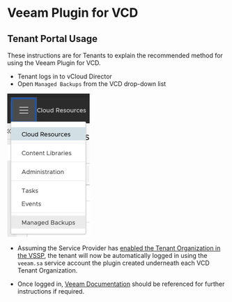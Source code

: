 # Veeam Plugin for VCD

## Tenant Portal Usage

These instructions are for Tenants to explain the recommended method for using the Veeam Plugin for VCD.

* Tenant logs in to vCloud Director
* Open `Managed Backups` from the VCD drop-down list

![VCD Drop-Down](images/vcd-dropdown.png)

* Assuming the Service Provider has [enabled the Tenant Organization in the VSSP](https://helpcenter.veeam.com/docs/backup/em/em_configure_vcd_org.html?ver=95u4), the tenant will now be automatically logged in using the `veeam.sa` service account the plugin created underneath each VCD Tenant Organization.

* Once logged in, [Veeam Documentation](https://helpcenter.veeam.com/docs/backup/vsphere/vcloud_director.html?ver=95u4) should be referenced for further instructions if required.
